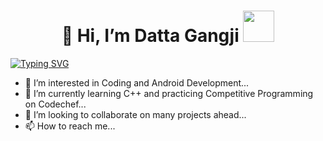 <h1 align = "center">👋 Hi, I’m Datta Gangji <img src="https://media.giphy.com/media/12oufCB0MyZ1Go/giphy.gif" width="50"> </h1>

<a href="https://git.io/typing-svg"><img align="center" src="https://readme-typing-svg.demolab.com?font=Fira+Code&pause=1000&width=435&lines=Competitive+Programmer%F0%9F%91%A9%F0%9F%8F%BB%E2%80%8D%F0%9F%92%BB;Backend+Enthusiast%F0%9F%A7%90" alt="Typing SVG" /></a>

- 👀 I’m interested in Coding and Android Development...
- 🌱 I’m currently learning C++ and practicing Competitive Programming on Codechef...
- 💞️ I’m looking to collaborate on many projects ahead...
- 📫 How to reach me...

<!---
the-att-21/the-att-21 is a ✨ special ✨ repository because its `README.md` (this file) appears on your GitHub profile.
You can click the Preview link to take a look at your changes.
--->
